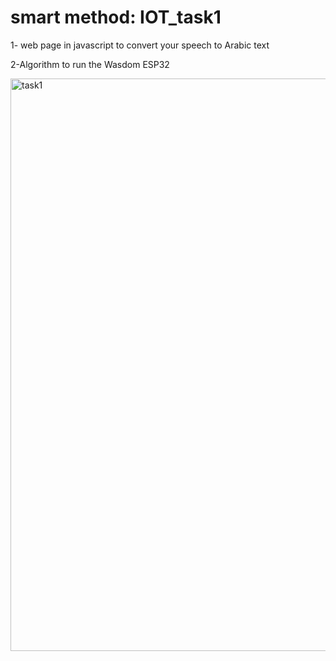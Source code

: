 # smart method: IOT_task1
 1- web page in  javascript to convert your speech to Arabic text
 
 2-Algorithm to run the Wasdom ESP32
 
 <img width="916" alt="task1" src="https://user-images.githubusercontent.com/74149870/178839661-5ed5cd5e-bda5-45ed-a8b8-b7fa77027dd6.png">

